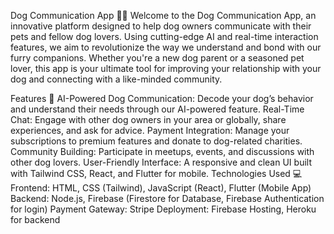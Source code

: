 Dog Communication App 🐶📱
Welcome to the Dog Communication App, an innovative platform designed to help dog owners communicate with their pets and fellow dog lovers. Using cutting-edge AI and real-time interaction features, we aim to revolutionize the way we understand and bond with our furry companions. Whether you're a new dog parent or a seasoned pet lover, this app is your ultimate tool for improving your relationship with your dog and connecting with a like-minded community.

Features 🚀
AI-Powered Dog Communication: Decode your dog’s behavior and understand their needs through our AI-powered feature.
Real-Time Chat: Engage with other dog owners in your area or globally, share experiences, and ask for advice.
Payment Integration: Manage your subscriptions to premium features and donate to dog-related charities.
Community Building: Participate in meetups, events, and discussions with other dog lovers.
User-Friendly Interface: A responsive and clean UI built with Tailwind CSS, React, and Flutter for mobile.
Technologies Used 💻
Frontend: HTML, CSS (Tailwind), JavaScript (React), Flutter (Mobile App)
Backend: Node.js, Firebase (Firestore for Database, Firebase Authentication for login)
Payment Gateway: Stripe
Deployment: Firebase Hosting, Heroku for backend
